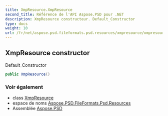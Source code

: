 ```yaml
---
title: XmpResource.XmpResource
second_title: Référence de l'API Aspose.PSD pour .NET
description: XmpResource constructeur. Default_Constructor
type: docs
weight: 10
url: /fr/net/aspose.psd.fileformats.psd.resources/xmpresource/xmpresource/
---
```

## XmpResource constructor

Default_Constructor

```csharp
public XmpResource()
```

### Voir également

* class [XmpResource](../)
* espace de noms [Aspose.PSD.FileFormats.Psd.Resources](../../xmpresource/)
* Assemblée [Aspose.PSD](../../../)


